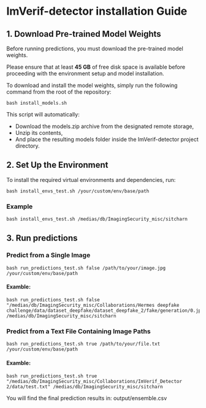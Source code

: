 # ImVerif-detector installation Guide

## 1. Download Pre-trained Model Weights

Before running predictions, you must download the pre-trained model weights.

Please ensure that at least **45 GB** of free disk space is available before proceeding with the environment setup and model installation.

To download and install the model weights, simply run the following command from the root of the repository:

    bash install_models.sh

This script will automatically:
- Download the models.zip archive from the designated remote storage,
- Unzip its contents,
- And place the resulting models folder inside the ImVerif-detector project directory.

## 2. Set Up the Environment
To install the required virtual environments and dependencies, run:

    bash install_envs_test.sh /your/custom/env/base/path

### Example
    bash install_envs_test.sh /medias/db/ImagingSecurity_misc/sitcharn

## 3. Run predictions
### Predict from a Single Image

    bash run_predictions_test.sh false /path/to/your/image.jpg /your/custom/env/base/path

#### Examble:
    bash run_predictions_test.sh false "/medias/db/ImagingSecurity_misc/Collaborations/Hermes deepfake challenge/data/dataset_deepfake/dataset_deepfake_2/fake/generation/0.jpg" /medias/db/ImagingSecurity_misc/sitcharn


### Predict from a Text File Containing Image Paths

    bash run_predictions_test.sh true /path/to/your/file.txt /your/custom/env/base/path

#### Examble:
    bash run_predictions_test.sh true "/medias/db/ImagingSecurity_misc/Collaborations/ImVerif_Detector 2/data/test.txt" /medias/db/ImagingSecurity_misc/sitcharn


You will find the final prediction results in: output/ensemble.csv





